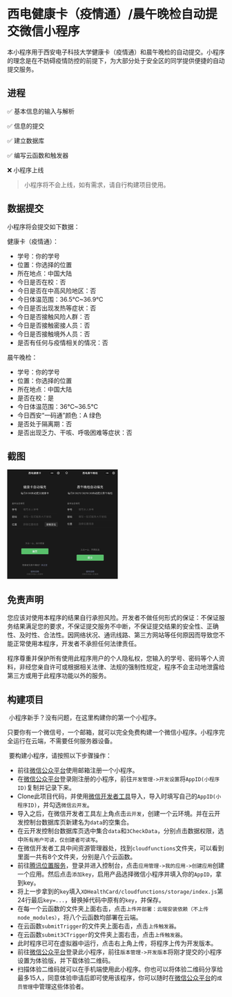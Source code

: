 # 西电健康卡（疫情通）/晨午晚检自动提交微信小程序

​	本小程序用于西安电子科技大学健康卡（疫情通）和晨午晚检的自动提交。小程序的理念是在不妨碍疫情防控的前提下，为大部分处于安全区的同学提供便捷的自动提交服务。

## 进程

✅ 基本信息的输入与解析

✅ 信息的提交

✅ 建立数据库

✅ 编写云函数和触发器

❌ 小程序上线

> 小程序将不会上线，如有需求，请自行构建项目使用。

## 数据提交

小程序将会提交如下数据：

健康卡（疫情通）：

+ 学号：你的学号
+ 位置：你选择的位置
+ 所在地点：中国大陆
+ 今日是否在校：否
+ 今日是否在中高风险地区：否
+ 今日体温范围：36.5℃~36.9℃
+ 今日是否出现发热等症状：否
+ 今日是否接触风险人群：否
+ 今日是否接触密接人员：否
+ 今日是否接触境外人员：否
+ 是否有任何与疫情相关的情况：否

晨午晚检：

+ 学号：你的学号
+ 位置：你选择的位置
+ 所在地点：中国大陆
+ 是否在校：是
+ 今日体温范围：36℃~36.5℃
+ 今日西安“一码通”颜色：A 绿色
+ 是否处于隔离期：否
+ 是否出现乏力、干咳、呼吸困难等症状：否

## 截图

<img src="./READMEImgs/screenshot.jpg" alt="index_dark" style="zoom:25%;" />


## 免责声明

​	您应该对使用本程序的结果自行承担风险。开发者不做任何形式的保证：不保证服务结果满足您的要求，不保证提交服务不中断，不保证提交结果的安全性、正确性、及时性、合法性。因网络状况、通讯线路、第三方网站等任何原因而导致您不能正常使用本程序，开发者不承担任何法律责任。

​	程序尊重并保护所有使用此程序用户的个人隐私权，您输入的学号、密码等个人资料，非经您亲自许可或根据相关法律、法规的强制性规定，程序不会主动地泄露给第三方或用于此程序功能以外的服务。

## 构建项目

​	小程序新手？没有问题，在这里构建你的第一个小程序。

​	只要你有一个微信号，一个邮箱，就可以完全免费构建一个微信小程序。小程序完全运行在云端，不需要任何服务器设备。

​	要构建小程序，请按照以下步骤操作：

+ 前往[微信公众平台](https://mp.weixin.qq.com)使用邮箱注册一个小程序。
+ 在[微信公众平台](https://mp.weixin.qq.com)登录刚注册的小程序，前往`开发管理->开发设置`将`AppID(小程序ID)`复制并记录下来。
+ Clone此项目代码，并使用[微信开发者工具](https://developers.weixin.qq.com/miniprogram/dev/devtools/download.html)导入，导入时填写自己的`AppID(小程序ID)`，并勾选`微信云开发`。
+ 导入之后，在微信开发者工具左上角点击`云开发`，创建一个云环境。并在云开发控制台数据库页新建名为`data`的空集合。
+ 在云开发控制台数据库页选中集合`data`和`3CheckData`，分别点击数据权限，选中`所有用户可读，仅创建者可读写`。
+ 在微信开发者工具中间资源管理器处，找到`cloudfunctions`文件夹，可以看到里面一共有8个文件夹，分别是八个云函数。
+ 前往[腾讯位置服务](https://lbs.qq.com)，登录并进入控制台，点击`应用管理->我的应用->创建应用`创建一个应用。然后点击`添加key`，启用产品选择微信小程序并填入你的`AppID`，拿到key。
+ 将上一步拿到的`key`填入`XDHealthCard/cloudfunctions/storage/index.js`第24行最后`key=...`，替换掉代码中原有的`key`，并保存。
+ 在每一个云函数的文件夹上面右击，点击`上传并部署：云端安装依赖（不上传node_modules）`，将八个云函数均部署在云端。
+ 在云函数`submitTrigger`的文件夹上面右击，点击`上传触发器`。
+ 在云函数`submit3CTrigger`的文件夹上面右击，点击`上传触发器`。
+ 此时程序已可在虚拟器中运行，点击右上角上传，将程序上传为开发版本。
+ 前往[微信公众平台](https://mp.weixin.qq.com)登录此小程序，前往`版本管理->开发版本`将刚才提交的小程序设置为体验版，并下载体验二维码。
+ 扫描体验二维码就可以在手机端使用此小程序。你也可以将体验二维码分享给最多15人，同意体验申请后即可使用该程序，你可以随时在[微信公众平台](https://mp.weixin.qq.com)的`成员管理`中管理这些体验者。


